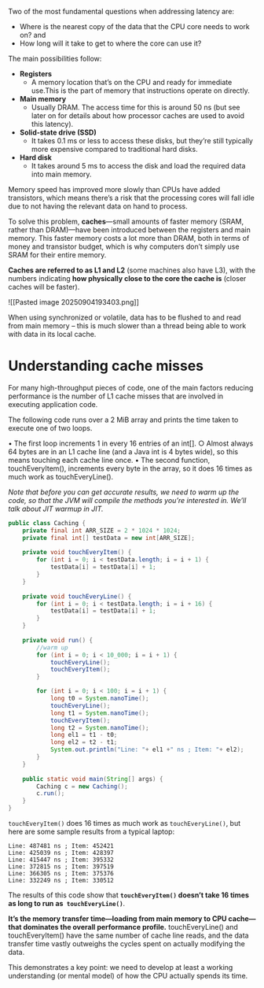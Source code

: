 Two of the most fundamental questions when addressing latency are:

- Where is the nearest copy of the data that the CPU core needs to work on? and
- How long will it take to get to where the core can use it?

The main possibilities follow:

- **Registers**
	- A memory location that’s on the CPU and ready for immediate use.This is the part of memory that instructions operate on directly.
- **Main memory**
	- Usually DRAM. The access time for this is around 50 ns (but see later on for details about how processor caches are used to avoid this latency).
- **Solid-state drive (SSD)**
	- It takes 0.1 ms or less to access these disks, but they’re still typically more expensive compared to traditional hard disks.
- **Hard disk**
	- It takes around 5 ms to access the disk and load the required data into main memory.

Memory speed has improved more slowly than CPUs have added transistors, which means there’s a risk that the processing cores will fall idle due to not having the relevant data on hand to process.

To solve this problem, **caches**—small amounts of faster memory (SRAM, rather than DRAM)—have been introduced between the registers and main memory. This faster memory costs a lot more than DRAM, both in terms of money and transistor budget, which is why computers don’t simply use SRAM for their entire memory.

**Caches are referred to as L1 and L2** (some machines also have L3), with the numbers indicating **how physically close to the core the cache is** (closer caches will be faster).

![[Pasted image 20250904193403.png]]

When using synchronized or volatile, data has to be flushed to and read from main memory – this is much slower than a thread being able to work with data in its local cache.

# Understanding cache misses

For many high-throughput pieces of code, one of the main factors reducing performance is the number of L1 cache misses that are involved in executing application code. 

The following code runs over a 2 MiB array and prints the time taken to execute one of two loops. 

• The first loop increments 1 in every 16 entries of an int[]. 
	○ Almost always 64 bytes are in an L1 cache line (and a Java int is 4 bytes wide), so this means touching each cache line once.
• The second function, touchEveryItem(), increments every byte in the array, so it does 16 times as much work as touchEveryLine().

*Note that before you can get accurate results, we need to warm up the code, so that the JVM will compile the methods you’re interested in. We’ll talk about JIT warmup in JIT.*


```java
public class Caching {
    private final int ARR_SIZE = 2 * 1024 * 1024;
    private final int[] testData = new int[ARR_SIZE];
 
    private void touchEveryItem() {
        for (int i = 0; i < testData.length; i = i + 1) {
            testData[i] = testData[i] + 1;
        }
    }
 
    private void touchEveryLine() {
        for (int i = 0; i < testData.length; i = i + 16) {
            testData[i] = testData[i] + 1;
        }
    }
 
    private void run() {
        //warm up
        for (int i = 0; i < 10_000; i = i + 1) {
            touchEveryLine();
            touchEveryItem();
        }

        for (int i = 0; i < 100; i = i + 1) {
            long t0 = System.nanoTime();
            touchEveryLine();
            long t1 = System.nanoTime();
            touchEveryItem();
            long t2 = System.nanoTime();
            long el1 = t1 - t0;
            long el2 = t2 - t1;
            System.out.println("Line: "+ el1 +" ns ; Item: "+ el2);
        }
    }
 
    public static void main(String[] args) {
        Caching c = new Caching();
        c.run();
    }
}
```

`touchEveryItem()` does 16 times as much work as `touchEveryLine()`, but here are some sample results from a typical laptop:
 
```
Line: 487481 ns ; Item: 452421
Line: 425039 ns ; Item: 428397
Line: 415447 ns ; Item: 395332
Line: 372815 ns ; Item: 397519
Line: 366305 ns ; Item: 375376
Line: 332249 ns ; Item: 330512
```

The results of this code show that **`touchEveryItem()` doesn’t take 16 times as long to run as` touchEveryLine()`**. 

**It’s the memory transfer time—loading from main memory to CPU cache—that dominates the overall performance profile.** touchEveryLine() and touchEveryItem() have the same number of cache line reads, and the data transfer time vastly outweighs the cycles spent on actually modifying the data.

This demonstrates a key point: we need to develop at least a working understanding (or mental model) of how the CPU actually spends its time.